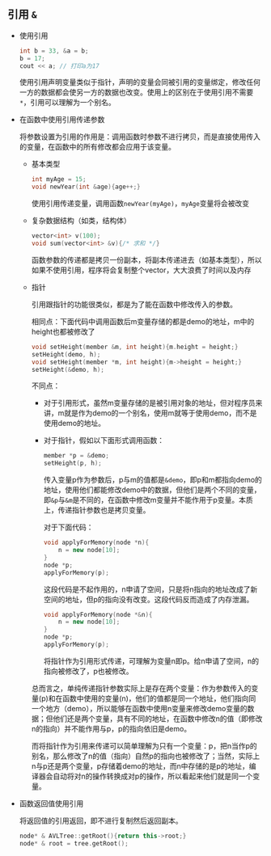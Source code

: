 ## 引用 `&` 

- 使用引用

  ```c++
  int b = 33, &a = b;
  b = 17;
  cout << a; // 打印a为17
  ```

  使用引用声明变量类似于指针，声明的变量会同被引用的变量绑定，修改任何一方的数据都会使另一方的数据也改变。使用上的区别在于使用引用不需要`*`，引用可以理解为一个别名。

- 在函数中使用引用传递参数

  将参数设置为引用的作用是：调用函数时参数不进行拷贝，而是直接使用传入的变量，在函数中的所有修改都会应用于该变量。

  - 基本类型

    ```c++
    int myAge = 15;
    void newYear(int &age){age++;}
    ```

    使用引用传递变量，调用函数`newYear(myAge)`，`myAge`变量将会被改变

  - 复杂数据结构（如类，结构体）

    ```c++
    vector<int> v(100);
    void sum(vector<int> &v){/* 求和 */}
    ```

    函数参数的传递都是拷贝一份副本，将副本传递进去（如基本类型），所以如果不使用引用，程序将会复制整个vector，大大浪费了时间以及内存

  - 指针

    引用跟指针的功能很类似，都是为了能在函数中修改传入的参数。

    相同点：下面代码中调用函数后m变量存储的都是demo的地址，m中的height也都被修改了

    ```c++
    void setHeight(member &m, int height){m.height = height;}
    setHeight(demo, h);
    void setHeight(member *m, int height){m->height = height;}
    setHeight(&demo, h);
    ```

    不同点：

    - 对于引用形式，虽然m变量存储的是被引用对象的地址，但对程序员来讲，m就是作为demo的一个别名，使用m就等于使用demo，而不是使用demo的地址。

    - 对于指针，假如以下面形式调用函数：

      ```c++
      member *p = &demo;
      setHeight(p, h);
      ```

      传入变量p作为参数后，p与m的值都是`&demo`，即p和m都指向demo的地址，使用他们都能修改demo中的数据，但他们是两个不同的变量，即`&p`与`&m`是不同的，在函数中修改m变量并不能作用于p变量。本质上，传递指针参数也是拷贝变量。

      对于下面代码：

      ```c++
      void applyForMemory(node *n){
          n = new node[10];
      }
      node *p;
      applyForMemory(p);
      ```

      这段代码是不起作用的，n申请了空间，只是将n指向的地址改成了新空间的地址，但p的指向没有改变。这段代码反而造成了内存泄漏。

      ```c++
      void applyForMemory(node *&n){
          n = new node[10];
      }
      node *p;
      applyForMemory(p);
      ```

      将指针作为引用形式传递，可理解为变量n即p。给n申请了空间，n的指向被修改了，p也被修改。

    总而言之，单纯传递指针参数实际上是存在两个变量：作为参数传入的变量(p)和在函数中使用的变量(n)，他们的值都是同一个地址，他们指向同一个地方（demo），所以能够在函数中使用n变量来修改demo变量的数据；但他们还是两个变量，具有不同的地址，在函数中修改n的值（即修改n的指向）并不能作用与p，p的指向依旧是demo。

    而将指针作为引用来传递可以简单理解为只有一个变量：p，把n当作p的别名，那么修改了n的值（指向）自然p的指向也被修改了；当然，实际上n与p还是两个变量，p存储着demo的地址，而n中存储的是p的地址，编译器会自动将对n的操作转换成对p的操作，所以看起来他们就是同一个变量。

- 函数返回值使用引用

  将返回值的引用返回，即不进行复制然后返回副本。

  ```c++
  node* & AVLTree::getRoot(){return this->root;}
  node* & root = tree.getRoot();
  ```

  











